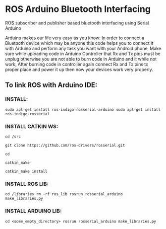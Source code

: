 # ROS Arduino Bluetooth Interfacing
ROS subscriber and publisher based bluetooth interfacing using Serial Arduino 

Arduino makes our life very easy as you know:
In order to connect a Bluetooth device which may be anyone this code helps you to connect it with Arduino and perform any task you want with your Android phone,
Make sure while uploading code in Arduino Controller that Rx and Tx pins must be unplug otherwise you are not able to burn code in Arduino and it while not work,
After burning code in controller again connect Rx and Tx pins to proper place and power it up then now your devices work very properly.

## To link ROS with Arduino IDE:
### INSTALL:
`sudo apt-get install ros-indigo-rosserial-arduino sudo apt-get install ros-indigo-rosserial`
### INSTALL CATKIN WS:
`cd /src`

`git clone https://github.com/ros-drivers/rosserial.git `

`cd `

`catkin_make `

`catkin_make install`
### INSTALL ROS LIB:
`cd /libraries rm -rf ros_lib rosrun rosserial_arduino make_libraries.py`
### INSTALL ARDUINO LIB:
`cd <some_empty_directory> rosrun rosserial_arduino make_libraries.py`
